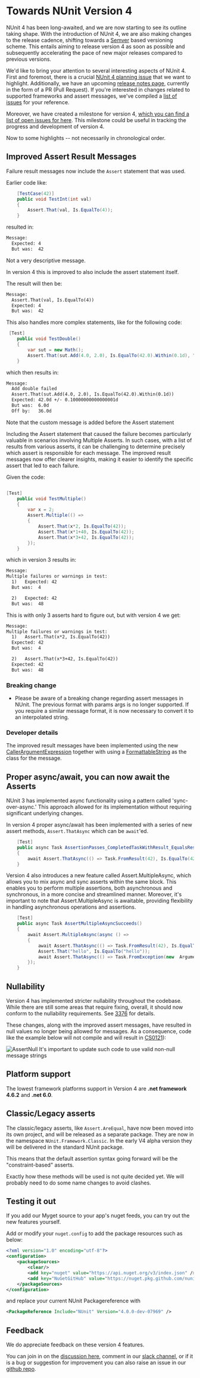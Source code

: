 # Towards NUnit Version 4

NUnit 4 has been long-awaited, and we are now starting to see its outline taking shape. With the introduction of NUnit 4, we are also making changes to the release cadence, shifting towards a [Semver](https://semver.org) based versioning scheme. This entails aiming to release version 4 as soon as possible and subsequently accelerating the pace of new major releases compared to previous versions.

We'd like to bring your attention to several interesting aspects of NUnit 4. First and foremost, there is a crucial [NUnit 4 planning issue](https://github.com/nunit/nunit/issues/3325) that we want to highlight.  Additionally, we have an upcoming [release notes page](https://github.com/nunit/docs/blob/62c43cbbd32b8424c974d5ec50d5463a5c4cd621/docs/articles/nunit/release-notes/framework.md), currently in the form of a PR (Pull Request). If you're interested in changes related to supported frameworks and assert messages, we've compiled a [list of issues](https://github.com/nunit/nunit/issues/4431) for your reference.  

Moreover, we have created a milestone for version 4, [which you can find a list of open issues for here](https://github.com/nunit/nunit/issues?q=is%3Aopen+is%3Aissue+milestone%3A4.0). This milestone could be useful in tracking the progress and development of version 4.

Now to some highlights -- not necessarily in chronological order.

## Improved Assert Result Messages

Failure result messages now include the `Assert` statement that was used.

Earlier code like:

```cs
    [TestCase(42)]
    public void TestInt(int val)
    {
        Assert.That(val, Is.EqualTo(4));
    }
```

resulted in:

```txt
Message: 
  Expected: 4
  But was:  42
```

Not a very descriptive message.

In version 4 this is improved to also include the assert statement itself.

The result will then be:

```txt
Message: 
  Assert.That(val, Is.EqualTo(4))
  Expected: 4
  But was:  42
```

This also handles more complex statements, like for the following code:

```cs
 [Test]
    public void TestDouble()
    {
        var sut = new Math();
        Assert.That(sut.Add(4.0, 2.0), Is.EqualTo(42.0).Within(0.1d), "Add double failed");
    }
```

which then results in:

```txt
Message: 
  Add double failed
  Assert.That(sut.Add(4.0, 2.0), Is.EqualTo(42.0).Within(0.1d))
  Expected: 42.0d +/- 0.10000000000000001d
  But was:  6.0d
  Off by:   36.0d
```

Note that the custom message is added before the Assert statement

Including the Assert statement that caused the failure becomes particularly valuable in scenarios involving Multiple Asserts. In such cases, with a list of results from various asserts, it can be challenging to determine precisely which assert is responsible for each message. The improved result messages now offer clearer insights, making it easier to identify the specific assert that led to each failure.

Given the code:

```cs

[Test]
    public void TestMultiple()
    {
        var x = 2;
        Assert.Multiple(() =>
        {
            Assert.That(x*2, Is.EqualTo(42));
            Assert.That(x*1+40, Is.EqualTo(42));
            Assert.That(x*3+42, Is.EqualTo(42));
        });
    }
```

which in version 3 results in:

```txt
Message: 
Multiple failures or warnings in test:
  1)   Expected: 42
  But was:  4

  2)   Expected: 42
  But was:  48
```

This is with only 3 asserts hard to figure out, but with version 4 we get:

```txt
Message: 
Multiple failures or warnings in test:
  1)   Assert.That(x*2, Is.EqualTo(42))
  Expected: 42
  But was:  4

  2)   Assert.That(x*3+42, Is.EqualTo(42))
  Expected: 42
  But was:  48
```

### Breaking change

* Please be aware of a breaking change regarding assert messages in NUnit. The previous format with params args is no longer supported. If you require a similar message format, it is now necessary to convert it to an interpolated string.
  
### Developer details

The improved result messages have been implemented using the new [CallerArgumentExpression](https://learn.microsoft.com/en-us/dotnet/csharp/language-reference/proposals/csharp-10.0/caller-argument-expression) together with using a [FormattableString](https://learn.microsoft.com/en-us/dotnet/api/system.formattablestring?view=net-6.0) as the class for the message.  

## Proper async/await, you can now await the Asserts

NUnit 3 has implemented async functionality using a pattern called 'sync-over-async.' This approach allowed for its implementation without requiring significant underlying changes.

In version 4 proper async/await has been implemented with a series of new assert methods, `Assert.ThatAsync` which can be `await`'ed.

```cs
    [Test]
    public async Task AssertionPasses_CompletedTaskWithResult_EqualsResult()
    {
        await Assert.ThatAsync(() => Task.FromResult(42), Is.EqualTo(42));
    }
```

Version 4 also introduces a new feature called Assert.MultipleAsync, which allows you to mix async and sync asserts within the same block. This enables you to perform multiple assertions, both asynchronous and synchronous, in a more concise and streamlined manner. Moreover, it's important to note that Assert.MultipleAsync is awaitable, providing flexibility in handling asynchronous operations and assertions.

```cs
    [Test]
    public async Task AssertMultipleAsyncSucceeds()
    {
        await Assert.MultipleAsync(async () =>
        {
            await Assert.ThatAsync(() => Task.FromResult(42), Is.EqualTo(42));
            Assert.That("hello", Is.EqualTo("hello"));
            await Assert.ThatAsync(() => Task.FromException(new  ArgumentNullException)), Throws.ArgumentNullException);
        });
    }
```

## Nullability

Version 4 has implemented stricter nullability throughout the codebase. While there are still some areas that require fixing, overall, it should now conform to the nullability requirements.  See [3376](https://github.com/nunit/nunit/issues/3376) for details.

These changes, along with the improved assert messages, have resulted in null values no longer being allowed for messages. As a consequence, code like the example below will not compile and will result in [CS0121](https://learn.microsoft.com/en-us/dotnet/csharp/misc/cs0121?f1url=%3FappId%3Droslyn%26k%3Dk(CS0121))):

![AssertNull](~/images/AssertNull.png)
It's important to update such code to use valid non-null message strings

## Platform support

The lowest framework platforms support in Version 4 are **.net framework 4.6.2** and **.net 6.0**.

## Classic/Legacy asserts

The classic/legacy asserts, like `Assert.AreEqual`, have now been moved into its own project, and will be released as a separate package.  They are now in the namespace `NUnit.Framework.Classic`.
In the early V4 alpha version they will be delivered in the standard NUnit package.

This means that the default assertion syntax going forward will be the "constraint-based" asserts.

Exactly how these methods will be used is not quite decided yet. We will probably need to do some name changes to avoid clashes.

## Testing it out

If you add our Myget source to your app's nuget feeds, you can try out the new features yourself.

Add or modify your `nuget.config` to add the package resources such as below:

```xml
<?xml version="1.0" encoding="utf-8"?>
<configuration>
    <packageSources>
        <clear/>
        <add key="nuget" value="https://api.nuget.org/v3/index.json" />
        <add key="NuGetGitHub" value="https://nuget.pkg.github.com/nunit/index.json" />
    </packageSources>
</configuration>
```

and replace your current NUnit Packagereference with

```xml
<PackageReference Include="NUnit" Version="4.0.0-dev-07969" />
```

## Feedback

We do appreciate feedback on these version 4 features.  

You can join in on the [discussion here](https://github.com/nunit/nunit/discussions/4437), comment in our [slack channel](https://nunit.slack.com), or if it is a bug or suggestion for improvement you can also  raise an issue in our [github repo](https://github.com/nunit/nunit/issues).
